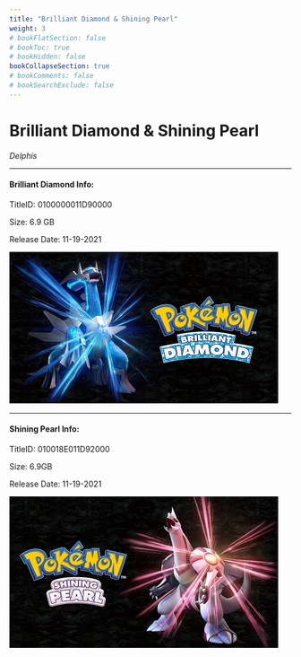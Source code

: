 ```yaml
---
title: "Brilliant Diamond & Shining Pearl"
weight: 3
# bookFlatSection: false
# bookToc: true
# bookHidden: false
bookCollapseSection: true
# bookComments: false
# bookSearchExclude: false
---
```

# Brilliant Diamond & Shining Pearl

*Delphis*

------------------------------

#### Brilliant Diamond Info:

TitleID: 0100000011D90000

Size: 6.9 GB

Release Date: 11-19-2021

![Brilliant Diamond](/diamond.jpg)

------------------------------

#### Shining Pearl Info:

TitleID: 010018E011D92000

Size: 6.9GB

Release Date: 11-19-2021

![Shining Pearl](/pearl.jpg)